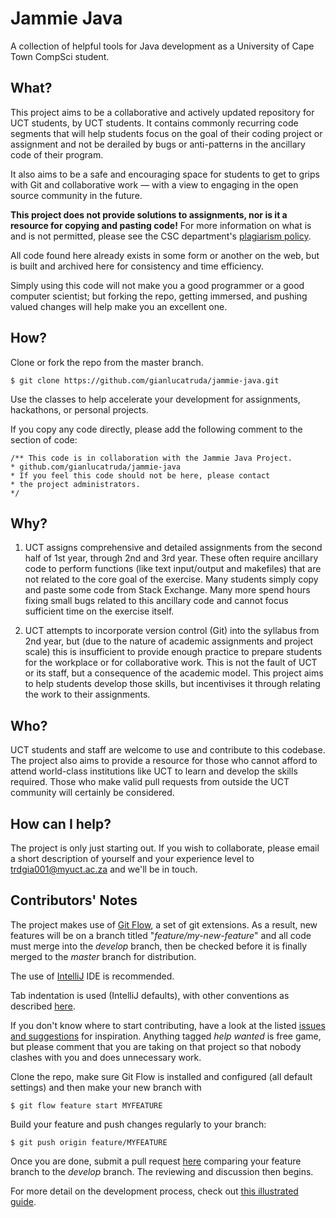 # Jammie Java

A collection of helpful tools for Java development as a University of Cape Town CompSci student.

## What?

This project aims to be a collaborative and actively updated repository for UCT students, by UCT students. It contains commonly recurring code segments that will help students focus on the goal of their coding project or assignment and not be derailed by bugs or anti-patterns in the ancillary code of their program.

It also aims to be a safe and encouraging space for students to get to grips with Git and collaborative work — with a view to engaging in the open source community in the future.

<b>This project does not provide solutions to assignments, nor is it a resource for copying and pasting code!</b>
For more information on what is and is not permitted, please see the CSC department's [plagiarism policy](https://github.com/gianlucatruda/jammie-java/blob/master/csc-plagiarism-policy.pdf).

All code found here already exists in some form or another on the web, but is built and archived here for consistency and time efficiency.

Simply using this code will not make you a good programmer or a good computer scientist; but forking the repo, getting immersed, and pushing valued changes will help make you an excellent one.

## How?

Clone or fork the repo from the master branch.
```
$ git clone https://github.com/gianlucatruda/jammie-java.git
```

Use the classes to help accelerate your development for assignments, hackathons, or personal projects.

If you copy any code directly, please add the following comment to the section of code:
```
/** This code is in collaboration with the Jammie Java Project.
* github.com/gianlucatruda/jammie-java
* If you feel this code should not be here, please contact
* the project administrators.
*/
```

## Why?

1. UCT assigns comprehensive and detailed assignments from the second half of 1st year, through 2nd and 3rd year. These often require ancillary code to perform functions (like text input/output and makefiles) that are not related to the core goal of the exercise. Many students simply copy and paste some code from Stack Exchange. Many more spend hours fixing small bugs related to this ancillary code and cannot focus sufficient time on the exercise itself.

2. UCT attempts to incorporate version control (Git) into the syllabus from 2nd year, but (due to the nature of academic assignments and project scale) this is insufficient to provide enough practice to prepare students for the workplace or for collaborative work. This is not the fault of UCT or its staff, but a consequence of the academic model. This project aims to help students develop those skills, but incentivises it through relating the work to their assignments.

## Who?

UCT students and staff are welcome to use and contribute to this codebase. The project also aims to provide a resource for those who cannot afford to attend world-class institutions like UCT to learn and develop the skills required. Those who make valid pull requests from outside the UCT community will certainly be considered.

## How can I help?

The project is only just starting out. If you wish to collaborate, please email a short description of yourself and your experience level to trdgia001@myuct.ac.za and we'll be in touch.

## Contributors' Notes

The project makes use of [Git Flow](http://danielkummer.github.io/git-flow-cheatsheet/), a set of git extensions.
As a result, new features will be on a branch titled "<i>feature/my-new-feature</i>" and all code must merge into the <i>develop</i> branch, then be checked before it is finally merged to the <i>master</i> branch for distribution.

The use of [IntelliJ](https://www.jetbrains.com/idea/) IDE is recommended.

Tab indentation is used (IntelliJ defaults), with other conventions as described [here](http://www.oracle.com/technetwork/java/javase/documentation/codeconventions-136091.html).

If you don't know where to start contributing, have a look at the listed [issues and suggestions](https://github.com/gianlucatruda/jammie-java/issues) for inspiration. Anything tagged <i>help wanted</i> is free game, but please comment that you are taking on that project so that nobody clashes with you and does unnecessary work.

Clone the repo, make sure Git Flow is installed and configured (all default settings) and then make your new branch with
```
$ git flow feature start MYFEATURE
```

Build your feature and push changes regularly to your branch:
```
$ git push origin feature/MYFEATURE
```

Once you are done, submit a pull request [here](https://github.com/gianlucatruda/jammie-java/pulls) comparing your feature branch to the <i>develop</i> branch. The reviewing and discussion then begins.

For more detail on the development process, check out [this illustrated guide](https://guides.github.com/introduction/flow/).
